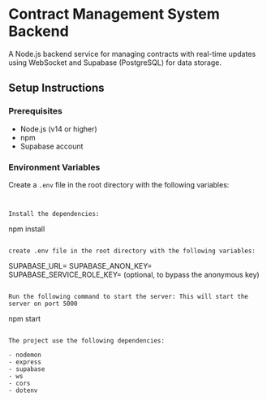 # Contract Management System Backend

A Node.js backend service for managing contracts with real-time updates using WebSocket and Supabase (PostgreSQL) for data storage.

## Setup Instructions

### Prerequisites
- Node.js (v14 or higher)
- npm
- Supabase account

### Environment Variables
Create a `.env` file in the root directory with the following variables:

```env


Install the dependencies:

```
npm install
```

create .env file in the root directory with the following variables:

```
SUPABASE_URL=
SUPABASE_ANON_KEY=
SUPABASE_SERVICE_ROLE_KEY= (optional, to bypass the anonymous key) 
```

Run the following command to start the server: This will start the server on port 5000 

```
npm start
```

The project use the following dependencies:

- nodemon
- express
- supabase
- ws
- cors
- dotenv

